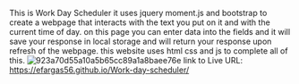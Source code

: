 This is Work Day Scheduler
it uses jquery moment.js and bootstrap to create a webpage that interacts with the text you put on it and with the current time of day.
on this page you can enter data into the fields and it will save your response in local storage and will return your response upon refresh of the webpage.
this website uses html css and js to complete all of this.
![923a70d55a10a5b65cc89a1a8baee76e](https://user-images.githubusercontent.com/99316731/160562551-d76db903-f036-4b96-82a9-f6395a489345.png)
link to Live URL: https://efargas56.github.io/Work-day-scheduler/
